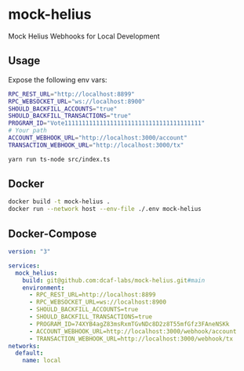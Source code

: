 # mock-helius

Mock Helius Webhooks for Local Development

## Usage

Expose the following env vars:

```bash
RPC_REST_URL="http://localhost:8899"
RPC_WEBSOCKET_URL="ws://localhost:8900"
SHOULD_BACKFILL_ACCOUNTS="true"
SHOULD_BACKFILL_TRANSACTIONS="true"
PROGRAM_ID="Vote111111111111111111111111111111111111111"
# Your path
ACCOUNT_WEBHOOK_URL="http://localhost:3000/account"
TRANSACTION_WEBHOOK_URL="http://localhost:3000/tx"

yarn run ts-node src/index.ts
```

## Docker

```bash
docker build -t mock-helius .
docker run --network host --env-file ./.env mock-helius
```

## Docker-Compose

```yaml
version: "3"

services:
  mock_helius:
    build: git@github.com:dcaf-labs/mock-helius.git#main
    environment:
      - RPC_REST_URL=http://localhost:8899
      - RPC_WEBSOCKET_URL=ws://localhost:8900
      - SHOULD_BACKFILL_ACCOUNTS=true
      - SHOULD_BACKFILL_TRANSACTIONS=true
      - PROGRAM_ID=74XYB4agZ83msRxmTGvNDc8D2z8T55mfGfz3FAneNSKk
      - ACCOUNT_WEBHOOK_URL=http://localhost:3000/webhook/account
      - TRANSACTION_WEBHOOK_URL=http://localhost:3000/webhook/tx
networks:
  default:
    name: local
```
